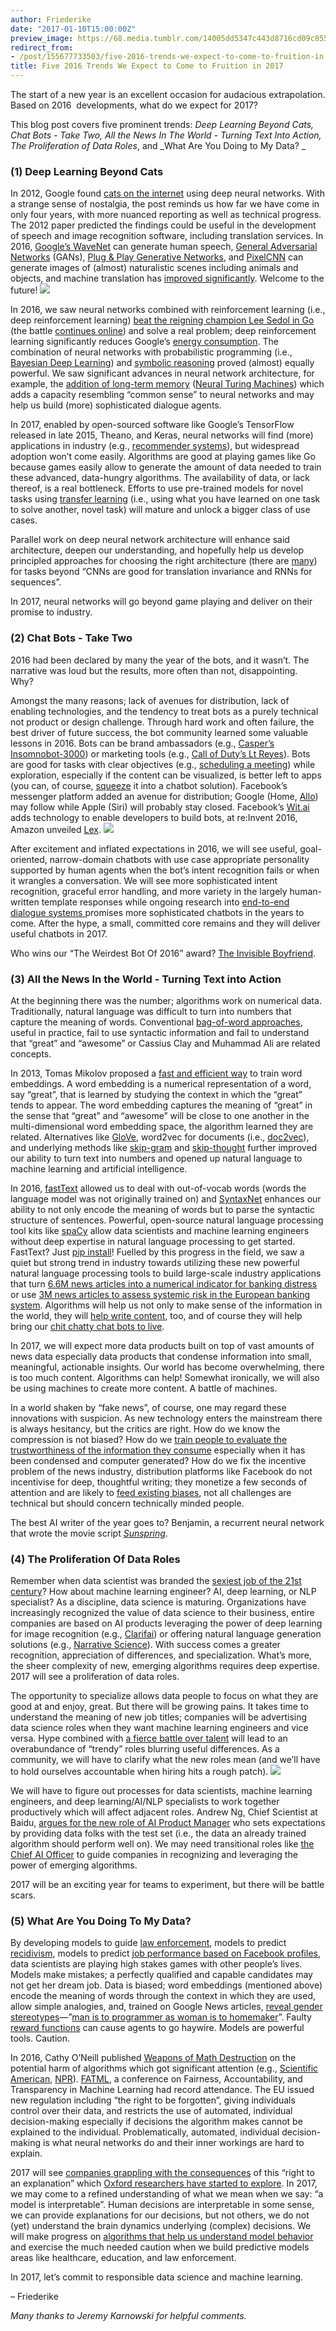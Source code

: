 ```yaml
---
author: Friederike
date: "2017-01-10T15:00:00Z"
preview_image: https://68.media.tumblr.com/14005dd5347c443d8716cd09c855a599/tumblr_inline_ojkq92ckuZ1qcg73w_540.jpg
redirect_from:
- /post/155677733503/five-2016-trends-we-expect-to-come-to-fruition-in
title: Five 2016 Trends We Expect to Come to Fruition in 2017
---
```


The start of a new year is an excellent occasion for audacious extrapolation. Based on 2016  developments, what do we expect for 2017?

This blog post covers five prominent trends: _Deep Learning Beyond Cats, Chat Bots - Take Two, All the News In The World - Turning Text Into Action, The Proliferation of Data Roles_, and _What Are You Doing to My Data? _

### (1) Deep Learning Beyond Cats

In 2012, Google found [cats on the internet](https://www.wired.com/2012/06/google-x-neural-network/) using deep neural networks. With a strange sense of nostalgia, the post reminds us how far we have come in only four years, with more nuanced reporting as well as technical progress. The 2012 paper predicted the findings could be useful in the development of speech and image recognition software, including translation services. In 2016, [Google’s WaveNet](https://deepmind.com/blog/wavenet-generative-model-raw-audio/) can generate human speech, [General Adversarial Networks](http://soumith.ch/eyescream/) (GANs), [Plug &amp; Play Generative Networks](http://www.evolvingai.org/ppgn), and [PixelCNN](https://arxiv.org/abs/1606.05328) can generate images of (almost) naturalistic scenes including animals and objects, and machine translation has [improved significantly](https://medium.freecodecamp.com/the-mind-blowing-ai-announcement-from-google-that-you-probably-missed-2ffd31334805#.vf6ebgvd1). Welcome to the future!
![](https://68.media.tumblr.com/a76cdafd6674e24ba62d947fbe6d3d26/tumblr_inline_ojknshFOsx1qcg73w_540.jpg)

In 2016, we saw neural networks combined with reinforcement learning (i.e., deep reinforcement learning) [beat the reigning champion Lee Sedol in Go](https://www.wired.com/2016/05/google-alpha-go-ai/) (the battle [continues online](http://arstechnica.com/information-technology/2017/01/alphago-is-back-and-secretly-crushing-the-worlds-best-human-players/)) and solve a real problem; deep reinforcement learning significantly reduces Google’s [energy consumption](https://deepmind.com/blog/deepmind-ai-reduces-google-data-centre-cooling-bill-40/). The combination of neural networks with probabilistic programming (i.e., [Bayesian Deep Learning](http://twiecki.github.io/blog/2016/06/01/bayesian-deep-learning/)) and [symbolic reasoning](https://blog.acolyer.org/2016/10/12/towards-deep-symbolic-reinforcement-learning/) proved (almost) equally powerful. We saw significant advances in neural network architecture, for example, the [addition of long-term memory](https://deepmind.com/blog/differentiable-neural-computers/) ([Neural Turing Machines](https://arxiv.org/abs/1410.5401)) which adds a capacity resembling “common sense” to neural networks and may help us build (more) sophisticated dialogue agents.

In 2017, enabled by open-sourced software like Google’s TensorFlow released in late 2015, Theano, and Keras, neural networks will find (more) applications in industry (e.g., [recommender systems](https://arxiv.org/abs/1511.06939)), but widespread adoption won’t come easily. Algorithms are good at playing games like Go because games easily allow to generate the amount of data needed to train these advanced, data-hungry algorithms. The availability of data, or lack thereof, is a real bottleneck. Efforts to use pre-trained models for novel tasks using [transfer learning](https://www.cse.ust.hk/~qyang/Docs/2009/tkde_transfer_learning.pdf) (i.e., using what you have learned on one task to solve another, novel task) will mature and unlock a bigger class of use cases. 

Parallel work on deep neural network architecture will enhance said architecture, deepen our understanding, and hopefully help us develop principled approaches for choosing the right architecture (there are [many](http://www.asimovinstitute.org/neural-network-zoo/)) for tasks beyond “CNNs are good for translation invariance and RNNs for sequences”.

In 2017, neural networks will go beyond game playing and deliver on their promise to industry.

### (2) Chat Bots - Take Two

2016 had been declared by many the year of the bots, and it wasn’t. The narrative was loud but the results, more often than not, disappointing. Why? 

Amongst the many reasons; lack of avenues for distribution, lack of enabling technologies, and the tendency to treat bots as a purely technical not product or design challenge. Through hard work and often failure, the best driver of future success, the bot community learned some valuable lessons in 2016. Bots can be brand ambassadors (e.g., [Casper’s Insomnobot-3000](http://venturebeat.com/2016/09/22/why-mattress-startup-casper-built-a-chatbot-for-night-owls/)) or marketing tools (e.g., [Call of Duty’s Lt Reyes](http://venturebeat.com/2016/05/03/call-of-duty-infinite-warfares-first-victory-6m-bot-messages-on-facebook/)). Bots are good for tasks with clear objectives (e.g., [scheduling a meeting](https://meekan.com/)) while exploration, especially if the content can be visualized, is better left to apps (you can, of course, [squeeze](https://chatbottle.co/bots/the-wall-street-journal) it into a chatbot solution). Facebook’s messenger platform added an avenue for distribution; Google (Home, [Allo](https://www.wired.com/2016/05/googles-new-allo-messaging-app-gets-edge-ai/)) may follow while Apple (Siri) will probably stay closed. Facebook’s [Wit.ai](http://wit.ai) adds technology to enable developers to build bots, at re:Invent 2016, Amazon unveiled [Lex](https://aws.amazon.com/lex/).
![](https://68.media.tumblr.com/14005dd5347c443d8716cd09c855a599/tumblr_inline_ojkq92ckuZ1qcg73w_540.jpg)

After excitement and inflated expectations in 2016, we will see useful, goal-oriented, narrow-domain chatbots with use case appropriate personality supported by human agents when the bot’s intent recognition fails or when it wrangles a conversation. We will see more sophisticated intent recognition, graceful error handling, and more variety in the largely human-written template responses while ongoing research into [end-to-end dialogue systems ](https://arxiv.org/abs/1605.07683)promises more sophisticated chatbots in the years to come. After the hype, a small, committed core remains and they will deliver useful chatbots in 2017.

Who wins our “The Weirdest Bot Of 2016” award? [The Invisible Boyfriend](http://invisibleboyfriend.com).

### (3) All the News In the World - Turning Text into Action

At the beginning there was the number; algorithms work on numerical data. Traditionally, natural language was difficult to turn into numbers that capture the meaning of words. Conventional [bag-of-word approaches](https://en.wikipedia.org/wiki/Bag-of-words_model), useful in practice, fail to use syntactic information and fail to understand that “great” and “awesome” or Cassius Clay and Muhammad Ali are related concepts. 

In 2013, Tomas Mikolov proposed a [fast and efficient way](https://arxiv.org/pdf/1301.3781.pdf) to train word embeddings. A word embedding is a numerical representation of a word, say “great”, that is learned by studying the context in which the “great” tends to appear. The word embedding captures the meaning of “great” in the sense that “great” and “awesome” will be close to one another in the multi-dimensional word embedding space, the algorithm learned they are related. Alternatives like [GloVe](http://nlp.stanford.edu/projects/glove/), word2vec for documents (i.e., [doc2vec](https://cs.stanford.edu/~quocle/paragraph_vector.pdf)), and underlying methods like [skip-gram](http://homepages.inf.ed.ac.uk/ballison/pdf/lrec_skipgrams.pdf) and [skip-thought](https://arxiv.org/abs/1506.06726) further improved our ability to turn text into numbers and opened up natural language to machine learning and artificial intelligence.

In 2016, [fastText](https://arxiv.org/abs/1607.01759) allowed us to deal with out-of-vocab words (words the language model was not originally trained on) and [SyntaxNet](https://research.googleblog.com/2016/05/announcing-syntaxnet-worlds-most.html) enhances our ability to not only encode the meaning of words but to parse the syntactic structure of sentences. Powerful, open-source natural language processing tool kits like [spaCy](https://spacy.io/) allow data scientists and machine learning engineers without deep expertise in natural language processing to get started. FastText? Just [pip install](https://pypi.python.org/pypi/fasttext/0.7.0)! Fuelled by this progress in the field, we saw a quiet but strong trend in industry towards utilizing these new powerful natural language processing tools to build large-scale industry applications that turn [6.6M news articles into a numerical indicator for banking distress](https://arxiv.org/pdf/1603.05670v1.pdf) or use [3M news articles to assess systemic risk in the European banking system](https://arxiv.org/pdf/1406.7752v2.pdf). Algorithms will help us not only to make sense of the information in the world, they will [help write content](http://www.niemanlab.org/2016/12/the-year-of-augmented-writing/?utm_source=NYC+Media+Lab+Mailing+List&amp;utm_campaign=15c6716e64-EMAIL_CAMPAIGN_2016_12_30&amp;utm_medium=email&amp;utm_term=0_8d8d6abf51-15c6716e64-327941437), too, and of course they will help bring our [chit chatty chat bots to live](https://www.wired.com/2016/05/googles-new-allo-messaging-app-gets-edge-ai/). 

In 2017, we will expect more data products built on top of vast amounts of news data especially data products that condense information into small, meaningful, actionable insights. Our world has become overwhelming, there is too much content. Algorithms can help! Somewhat ironically, we will also be using machines to create more content. A battle of machines.

In a world shaken by “fake news”, of course, one may regard these innovations with suspicion. As new technology enters the mainstream there is always hesitancy, but the critics are right. How do we know the compression is not biased? How do we [train people to evaluate the trustworthiness of the information they consume](https://points.datasociety.net/did-media-literacy-backfire-7418c084d88d#.3xpxj2alm) especially when it has been condensed and computer generated? How do we fix the incentive problem of the news industry, distribution platforms like Facebook do not incentivise for deep, thoughtful writing; they monetize a few seconds of attention and are likely to [feed existing biases](https://points.datasociety.net/fake-news-is-not-the-problem-f00ec8cdfcb#.9jete0klv), not all challenges are technical but should concern technically minded people.

The best AI writer of the year goes to? Benjamin, a recurrent neural network that wrote the movie script [_Sunspring_](https://www.youtube.com/watch?v=LY7x2Ihqjmc).

### (4) The Proliferation Of Data Roles

Remember when data scientist was branded the [sexiest job of the 21st century](https://hbr.org/2012/10/data-scientist-the-sexiest-job-of-the-21st-century)? How about machine learning engineer? AI, deep learning, or NLP specialist? As a discipline, data science is maturing. Organizations have increasingly recognized the value of data science to their business, entire companies are based on AI products leveraging the power of deep learning for image recognition (e.g., [Clarifai](https://www.clarifai.com/)) or offering natural language generation solutions (e.g., [Narrative Science](https://www.narrativescience.com/)). With success comes a greater recognition, appreciation of differences, and specialization. What’s more, the sheer complexity of new, emerging algorithms requires deep expertise. 2017 will see a proliferation of data roles.

The opportunity to specialize allows data people to focus on what they are good at and enjoy, great. But there will be growing pains. It takes time to understand the meaning of new job titles; companies will be advertising data science roles when they want machine learning engineers and vice versa. Hype combined with [a fierce battle over talent](https://www.wired.com/2016/11/giant-corporations-hoarding-worlds-ai-talent/) will lead to an overabundance of “trendy” roles blurring useful differences. As a community, we will have to clarify what the new roles mean (and we’ll have to hold ourselves accountable when hiring hits a rough patch).
[![](https://68.media.tumblr.com/b9e545ddce4fc433261cde6b6b02ca6f/tumblr_inline_ojknv3AKEW1qcg73w_540.png)](https://blog.insightdatascience.com/how-emerging-ai-roles-fit-in-the-data-landscape-d4cd922c389b#.282018603)

We will have to figure out processes for data scientists, machine learning engineers, and deep learning/AI/NLP specialists to work together productively which will affect adjacent roles. Andrew Ng, Chief Scientist at Baidu, [argues for the new role of AI Product Manager](https://www.youtube.com/watch?v=eyovmAtoUx0&amp;feature=youtu.be) who sets expectations by providing data folks with the test set (i.e., the data an already trained algorithm should perform well on). We may need transitional roles like [the Chief AI Officer](https://hbr.org/2016/11/hiring-your-first-chief-ai-officer) to guide companies in recognizing and leveraging the power of emerging algorithms.

2017 will be an exciting year for teams to experiment, but there will be battle scars.

### (5) What Are You Doing To My Data?

By developing models to guide [law enforcement](https://www.nij.gov/topics/law-enforcement/strategies/predictive-policing/Pages/welcome.aspx), models to predict [recidivism](https://www.nij.gov/journals/271/pages/predicting-recidivism.aspx), models to predict [job performance based on Facebook profiles](http://www.wsj.com/articles/SB10001424052970204909104577235474086304212), data scientists are playing high stakes games with other people’s lives. Models make mistakes; a perfectly qualified and capable candidates may not get her dream job. Data is biased; word embeddings (mentioned above) encode the meaning of words through the context in which they are used, allow simple analogies, and, trained on Google News articles, [reveal gender stereotypes](https://www.technologyreview.com/s/602025/how-vector-space-mathematics-reveals-the-hidden-sexism-in-language/)—”[man is to programmer as woman is to homemaker](https://arxiv.org/abs/1607.06520)”. Faulty [reward functions](https://openai.com/blog/faulty-reward-functions/?utm_content=buffera7f3c&amp;utm_medium=social&amp;utm_source=twitter.com&amp;utm_campaign=buffer) can cause agents to go haywire. Models are powerful tools. Caution.

In 2016, Cathy O’Neill published [Weapons of Math Destruction](https://weaponsofmathdestructionbook.com/) on the potential harm of algorithms which got significant attention (e.g., [Scientific American](https://blogs.scientificamerican.com/roots-of-unity/review-weapons-of-math-destruction/), [NPR](http://www.npr.org/2016/09/12/493654950/weapons-of-math-destruction-outlines-dangers-of-relying-on-data-analytics)). [FATML](http://www.fatml.org/), a conference on Fairness, Accountability, and Transparency in Machine Learning had record attendance. The EU issued new regulation including “the right to be forgotten”, giving individuals control over their data, and restricts the use of automated, individual decision-making especially if decisions the algorithm makes cannot be explained to the individual. Problematically, automated, individual decision-making is what neural networks do and their inner workings are hard to explain. 

2017 will see [companies grappling with the consequences](https://www.wired.com/2016/07/artificial-intelligence-setting-internet-huge-clash-europe/) of this “right to an explanation” which [Oxford researchers have started to explore](https://arxiv.org/pdf/1606.08813v1.pdf). In 2017, we may come to a refined understanding of what we mean when we say: “a model is interpretable”. Human decisions are interpretable in some sense, we can provide explanations for our decisions, but not others, we do not (yet) understand the brain dynamics underlying (complex) decisions. We will make progress on [algorithms that help us understand model behavior](https://www.oreilly.com/learning/introduction-to-local-interpretable-model-agnostic-explanations-lime) and exercise the much needed caution when we build predictive models areas like healthcare, education, and law enforcement.

In 2017, let’s commit to responsible data science and machine learning.

– Friederike

_Many thanks to Jeremy Karnowski for helpful comments._
